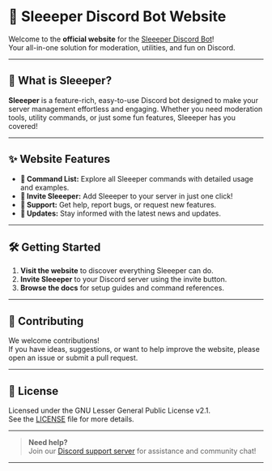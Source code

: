 # 🌙 Sleeeper Discord Bot Website

Welcome to the **official website** for the [Sleeeper Discord Bot](https://discord.com/oauth2/authorize?client_id=YOUR_CLIENT_ID)!  
Your all-in-one solution for moderation, utilities, and fun on Discord.

---

## 🚀 What is Sleeeper?

**Sleeeper** is a feature-rich, easy-to-use Discord bot designed to make your server management effortless and engaging. Whether you need moderation tools, utility commands, or just some fun features, Sleeeper has you covered!

---

## ✨ Website Features

- **📖 Command List:** Explore all Sleeeper commands with detailed usage and examples.
- **🔗 Invite Sleeeper:** Add Sleeeper to your server in just one click!
- **💬 Support:** Get help, report bugs, or request new features.
- **📰 Updates:** Stay informed with the latest news and updates.

---

## 🛠️ Getting Started

1. **Visit the website** to discover everything Sleeeper can do.
2. **Invite Sleeeper** to your Discord server using the invite button.
3. **Browse the docs** for setup guides and command references.

---

## 🤝 Contributing

We welcome contributions!  
If you have ideas, suggestions, or want to help improve the website, please open an issue or submit a pull request.

---

## 📜 License

Licensed under the GNU Lesser General Public License v2.1.  
See the [LICENSE](LICENSE) file for more details.

---

> **Need help?**  
> Join our [Discord support server](https://discord.gg/your-invite-link) for assistance and community chat!

---
